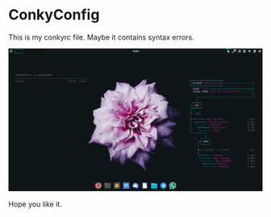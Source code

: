 # ConkyConfig
This is my conkyrc file. Maybe it contains syntax errors.

![alt text](MintDesktop.png)

Hope you like it.



